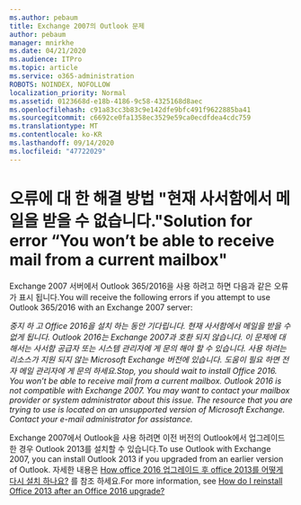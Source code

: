 ```yaml
---
ms.author: pebaum
title: Exchange 2007의 Outlook 문제
author: pebaum
manager: mnirkhe
ms.date: 04/21/2020
ms.audience: ITPro
ms.topic: article
ms.service: o365-administration
ROBOTS: NOINDEX, NOFOLLOW
localization_priority: Normal
ms.assetid: 0123668d-e18b-4186-9c58-4325168d8aec
ms.openlocfilehash: c91a83cc3b83c9e142dfe9bfc491f9622885ba41
ms.sourcegitcommit: c6692ce0fa1358ec3529e59ca0ecdfdea4cdc759
ms.translationtype: MT
ms.contentlocale: ko-KR
ms.lasthandoff: 09/14/2020
ms.locfileid: "47722029"
---
```

# <a name="solution-for-error-you-wont-be-able-to-receive-mail-from-a-current-mailbox"></a><span data-ttu-id="14a5a-102">오류에 대 한 해결 방법 "현재 사서함에서 메일을 받을 수 없습니다."</span><span class="sxs-lookup"><span data-stu-id="14a5a-102">Solution for error “You won’t be able to receive mail from a current mailbox"</span></span>
<span data-ttu-id="14a5a-103">Exchange 2007 서버에서 Outlook 365/2016을 사용 하려고 하면 다음과 같은 오류가 표시 됩니다.</span><span class="sxs-lookup"><span data-stu-id="14a5a-103">You will receive the following errors if you attempt to use Outlook 365/2016 with an Exchange 2007 server:</span></span>

<span data-ttu-id="14a5a-104">*중지 하 고 Office 2016을 설치 하는 동안 기다립니다. 현재 사서함에서 메일을 받을 수 없게 됩니다. Outlook 2016는 Exchange 2007과 호환 되지 않습니다. 이 문제에 대해서는 사서함 공급자 또는 시스템 관리자에 게 문의 해야 할 수 있습니다. 사용 하려는 리소스가 지원 되지 않는 Microsoft Exchange 버전에 있습니다. 도움이 필요 하면 전자 메일 관리자에 게 문의 하세요.*</span><span class="sxs-lookup"><span data-stu-id="14a5a-104">*Stop, you should wait to install Office 2016. You won’t be able to receive mail from a current mailbox. Outlook 2016 is not compatible with Exchange 2007. You may want to contact your mailbox provider or system administrator about this issue. The resource that you are trying to use is located on an unsupported version of Microsoft Exchange. Contact your e-mail administrator for assistance.*</span></span>

<span data-ttu-id="14a5a-105">Exchange 2007에서 Outlook을 사용 하려면 이전 버전의 Outlook에서 업그레이드 한 경우 Outlook 2013를 설치할 수 있습니다.</span><span class="sxs-lookup"><span data-stu-id="14a5a-105">To use Outlook with Exchange 2007, you can install Outlook 2013 if you upgraded from an earlier version of Outlook.</span></span> <span data-ttu-id="14a5a-106">자세한 내용은 [How office 2016 업그레이드 후 office 2013를 어떻게 다시 설치 하나요?](https://support.office.com/article/a6ca92f4-cbb4-4609-9fdb-f8d3dd6812f3) 를 참조 하세요.</span><span class="sxs-lookup"><span data-stu-id="14a5a-106">For more information, see [How do I reinstall Office 2013 after an Office 2016 upgrade?](https://support.office.com/article/a6ca92f4-cbb4-4609-9fdb-f8d3dd6812f3)</span></span>